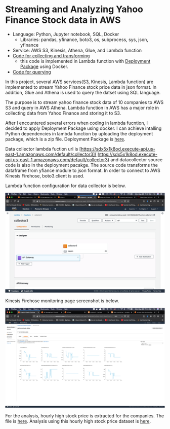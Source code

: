 # Streaming and Analyzing Yahoo Finance Stock data in AWS

- Language: Python, Jupyter notebook, SQL, Docker
  - Libraries: pandas, yfinance, boto3, os, subprocess, sys, json, yfinance
- Service: AWS S3, Kinesis, Athena, Glue, and Lambda function
- [Code for collecting and transforming](data_collector.py)
  - this code is implemented in Lambda function with [Deployment Package](lambda.zip) using Docker.
- [Code for querying](query.sql)

In this project, several AWS services(S3, Kinesis, Lambda function) are implemented to stream Yahoo Finance stock price data in json format. In addition, Glue and Athena is used to query the datset using SQL language.

The purpose is to stream yahoo finance stock data of 10 companies to AWS S3 and query in AWS Athena. Lambda function in AWS has a major role in collecting data from Yahoo Finance and storing it to S3.

After I encountered several errors when coding in lambda fucntion, I decided to apply Deployment Package using docker. I can achieve intalling Python dependencies in lambda function by uploading the deployment package, which is a zip file. Deployment Package is [here](lambda.zip).

Data collector lambda fuction url is [https://sdx5x1k8od.execute-api.us-east-1.amazonaws.com/default/collector3]( https://sdx5x1k8od.execute-api.us-east-1.amazonaws.com/default/collector3) and datacollector source code is also in the deployment pacakge. The source code transforms the dataframe from yfiance module to json format. In order to connect to AWS Kinesis Firehose, boto3.client is used.

Lambda function configuration for data collector is below.

![lambda function configuration](2.png)

Kinesis Firehose monitoring page screenshot is below.

![Kinesis Firehose monitoring page screenshot](1.png)

For the analysis, hourly high stock price is extracted for the companies. The file is [here](results.csv). Analysis using this hourly high stock price dataset is [here](Analysis.ipynb).
